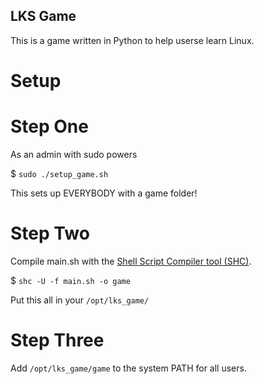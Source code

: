 LKS Game
--------

This is a game written in Python to help userse learn Linux.

Setup
=====

Step One
========

As an admin with sudo powers

$ `sudo ./setup_game.sh`

This sets up EVERYBODY with a game folder!


Step Two
========

Compile main.sh with the [Shell Script Compiler tool (SHC)](http://www.datsi.fi.upm.es/~frosal/).

$ `shc -U -f main.sh -o game`

Put this all in your `/opt/lks_game/`


Step Three
==========

Add `/opt/lks_game/game` to the system PATH for all users.
